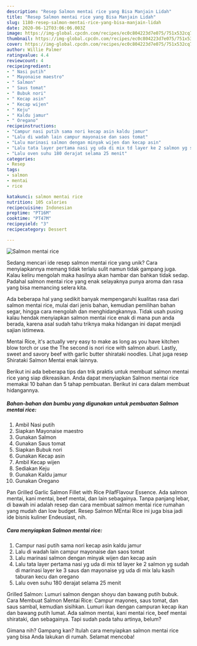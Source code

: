 ```yaml
---
description: "Resep Salmon mentai rice yang Bisa Manjain Lidah"
title: "Resep Salmon mentai rice yang Bisa Manjain Lidah"
slug: 1180-resep-salmon-mentai-rice-yang-bisa-manjain-lidah
date: 2020-06-12T03:06:06.003Z
image: https://img-global.cpcdn.com/recipes/ec0c804223d7e075/751x532cq70/salmon-mentai-rice-foto-resep-utama.jpg
thumbnail: https://img-global.cpcdn.com/recipes/ec0c804223d7e075/751x532cq70/salmon-mentai-rice-foto-resep-utama.jpg
cover: https://img-global.cpcdn.com/recipes/ec0c804223d7e075/751x532cq70/salmon-mentai-rice-foto-resep-utama.jpg
author: Willie Palmer
ratingvalue: 4.4
reviewcount: 4
recipeingredient:
- " Nasi putih"
- " Mayonaise maestro"
- " Salmon"
- " Saus tomat"
- " Bubuk nori"
- " Kecap asin"
- " Kecap wijen"
- " Keju"
- " Kaldu jamur"
- " Oregano"
recipeinstructions:
- "Campur nasi putih sama nori kecap asin kaldu jamur"
- "Lalu di wadah lain campur mayonaise dan saos tomat"
- "Lalu marinasi salmon dengan minyak wijen dan kecap asin"
- "Lalu tata layer pertama nasi yg uda di mix td layer ke 2 salmon yg sudah di marinasi layer ke 3 saus dan mayonaise yg uda di mix lalu kasih taburan kecu dan oregano"
- "Lalu oven suhu 180 derajat selama 25 menit"
categories:
- Resep
tags:
- salmon
- mentai
- rice

katakunci: salmon mentai rice 
nutrition: 105 calories
recipecuisine: Indonesian
preptime: "PT16M"
cooktime: "PT47M"
recipeyield: "3"
recipecategory: Dessert

---
```



![Salmon mentai rice](https://img-global.cpcdn.com/recipes/ec0c804223d7e075/751x532cq70/salmon-mentai-rice-foto-resep-utama.jpg)

Sedang mencari ide resep salmon mentai rice yang unik? Cara menyiapkannya memang tidak terlalu sulit namun tidak gampang juga. Kalau keliru mengolah maka hasilnya akan hambar dan bahkan tidak sedap. Padahal salmon mentai rice yang enak selayaknya punya aroma dan rasa yang bisa memancing selera kita.

Ada beberapa hal yang sedikit banyak mempengaruhi kualitas rasa dari salmon mentai rice, mulai dari jenis bahan, kemudian pemilihan bahan segar, hingga cara mengolah dan menghidangkannya. Tidak usah pusing kalau hendak menyiapkan salmon mentai rice enak di mana pun anda berada, karena asal sudah tahu triknya maka hidangan ini dapat menjadi sajian istimewa.

Mentai Rice, it&#39;s actually very easy to make as long as you have kitchen blow torch or use the The second is nori rice with salmon aburi. Lastly, sweet and savory beef with garlic butter shirataki noodles. Lihat juga resep Shirataki Salmon Mentai enak lainnya.


Berikut ini ada beberapa tips dan trik praktis untuk membuat salmon mentai rice yang siap dikreasikan. Anda dapat menyiapkan Salmon mentai rice memakai 10 bahan dan 5 tahap pembuatan. Berikut ini cara dalam membuat hidangannya.

<!--inarticleads1-->

##### Bahan-bahan dan bumbu yang digunakan untuk pembuatan Salmon mentai rice:

1. Ambil  Nasi putih
1. Siapkan  Mayonaise maestro
1. Gunakan  Salmon
1. Gunakan  Saus tomat
1. Siapkan  Bubuk nori
1. Gunakan  Kecap asin
1. Ambil  Kecap wijen
1. Sediakan  Keju
1. Gunakan  Kaldu jamur
1. Gunakan  Oregano


Pan Grilled Garlic Salmon Fillet with Rice PilafFlavour Essence. Ada salmon mentai, kani mentai, beef mentai, dan lain sebagainya. Tanpa panjang lebar, di bawah ini adalah resep dan cara membuat salmon mentai rice rumahan yang mudah dan low budget. Resep Salmon MEntai Rice ini juga bisa jadi ide bisnis kuliner Endeusiast, nih. 

<!--inarticleads2-->

##### Cara menyiapkan Salmon mentai rice:

1. Campur nasi putih sama nori kecap asin kaldu jamur
1. Lalu di wadah lain campur mayonaise dan saos tomat
1. Lalu marinasi salmon dengan minyak wijen dan kecap asin
1. Lalu tata layer pertama nasi yg uda di mix td layer ke 2 salmon yg sudah di marinasi layer ke 3 saus dan mayonaise yg uda di mix lalu kasih taburan kecu dan oregano
1. Lalu oven suhu 180 derajat selama 25 menit


Grilled Salmon: Lumuri salmon dengan shoyu dan bawang putih bubuk. Cara Membuat Salmon Mentai Rice: Campur mayones, saus tomat, dan saus sambal, kemudian sisihkan. Lumuri ikan dengan campuran kecap ikan dan bawang putih lumat. Ada salmon mentai, kani mentai rice, beef mentai shirataki, dan sebagainya. Tapi sudah pada tahu artinya, belum? 

Gimana nih? Gampang kan? Itulah cara menyiapkan salmon mentai rice yang bisa Anda lakukan di rumah. Selamat mencoba!
